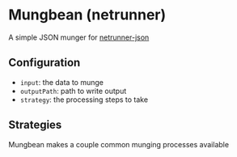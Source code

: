 # Mungbean (netrunner)
A simple JSON munger for [netrunner-json](https://github.com/jesseflorig/netrunner-json)

## Configuration
 - `input`: the data to munge
 - `outputPath`: path to write output
 - `strategy`: the processing steps to take

## Strategies
Mungbean makes a couple common munging processes available
